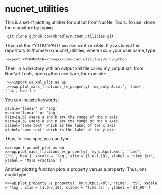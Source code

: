 # nucnet_utilities

This is a set of plotting utilities for output from NucNet Tools.  To use,
clone the repository by typing

     git clone github.com/mbradle/nucnet_utilities.git
     
Then set the PYTHONPATH environment variable.  If
you cloned the repository to /home/xxx/nucnet_utilities, where xxx = your user name, type

     export PYTHONPATH=/home/xxx/nucnet_utilities/src/python

Then, in a directory with an output xml file called my_output.xml
from NucNet Tools, open python and type, for example:

     >>>import wn_xml_plot as wp
     >>>wp.plot_mass_fractions_vs_property( 'my_output.xml', 'time', ['h1','he4'] )

You can include keywords:

    xscale='linear' or 'log'
    yscale='linear' or 'log'
    xlim=[a,b] where a and b are the range of the x axis
    ylim=[a,b] where a and b are the range of the y axis
    xlabel='some text' which is the label of the x axis
    ylabel='some text' which is the label of the y axis
    
Thus, for example, you can type

    >>>import wn_xml_plot as wp
    >>>wp.plot_mass_fractions_vs_property( 'my_output.xml', 'time', ['h1','he4'], xscale = 'log', xlim = [1.e-3,10], xlabel = 'time (s)', ylabel = 'Mass Fraction' )
    
 Another plotting function plots a property versus a property.  Thus, one could type
 
    >>>wp.plot_property_vs_property( 'my_output.xml', 'time', 't9', xscale = 'log', xlim = [1.e-3,10], xlabel = 'time (s)', ylabel = '$T_9$' )
